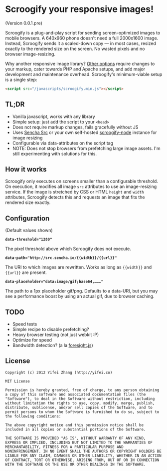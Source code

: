 # Scroogify your responsive images!

(Version 0.0.1.pre)

Scroogify is a plug-and-play script for sending screen-optimized images to mobile browsers. A 640x960 phone doesn't need a full 2000x1600 image. Instead, Scroogify sends it a scaled-down copy &mdash; in most cases, resized exactly to the rendered size on the screen. No wasted pixels and no browser image-resizing.

Why another responsive image library? [Other options](https://docs.google.com/spreadsheet/ccc?key=0Al0lI17fOl9DdDgxTFVoRzFpV3VCdHk2NTBmdVI2OXc#gid=0) require changes to your markup, cater towards PHP and Apache setups, and add major development and maintenance overhead. Scroogify's minimum-viable setup is a single step:

```html
<script src="/javascripts/scroogify.min.js"></script>
```

## TL;DR

* Vanilla javascript, works with any library
* Simple setup: just add the script to your `<head>`
* Does not require markup changes, fails gracefully without JS
* Uses [Sencha Src](http://docs.sencha.io/current/index.html#!/guide/src) or your own self-hosted [scroogify-node](https://github.com/c4milo/scroogify-node) instance for image resizing
* Configurable via data-attributes on the script tag
* NOTE: Does not stop browsers from prefetching large image assets. I'm still experimenting with solutions for this.

## How it works

Scroogify only executes on screens smaller than a configurable threshold. On execution, it modifies all image `src` attributes to use an image-resizing service. If the image is stretched by CSS or HTML `height` and `width` attributes, Scroogify detects this and requests an image that fits the rendered size exactly.

## Configuration

(Default values shown)

**`data-threshold="1280"`**

The pixel threshold above which Scroogify does not execute.

**`data-path="http://src.sencha.io/{{width}}/{{url}}"`**

The URI to which images are rewritten. Works as long as `{{width}}` and `{{url}}` are present.

**`data-placeholder="data:image/gif;base64,………"`**

The path to a 1px placeholder gif/png. Defaults to a data-URI, but you may see a performance boost by using an actual gif, due to browser caching.

## TODO

* Speed tests
* Simple recipe to disable prefetching?
* Heavy browser testing (not just webkit :P)
* Optimize for speed
* Bandwidth detection? (a la [foresight.js](https://github.com/adamdbradley/foresight.js))

## License

    Copyright (c) 2012 Yifei Zhang (http://yifei.co)

    MIT License

    Permission is hereby granted, free of charge, to any person obtaining
    a copy of this software and associated documentation files (the
    "Software"), to deal in the Software without restriction, including
    without limitation the rights to use, copy, modify, merge, publish,
    distribute, sublicense, and/or sell copies of the Software, and to
    permit persons to whom the Software is furnished to do so, subject to
    the following conditions:

    The above copyright notice and this permission notice shall be
    included in all copies or substantial portions of the Software.

    THE SOFTWARE IS PROVIDED "AS IS", WITHOUT WARRANTY OF ANY KIND,
    EXPRESS OR IMPLIED, INCLUDING BUT NOT LIMITED TO THE WARRANTIES OF
    MERCHANTABILITY, FITNESS FOR A PARTICULAR PURPOSE AND
    NONINFRINGEMENT. IN NO EVENT SHALL THE AUTHORS OR COPYRIGHT HOLDERS BE
    LIABLE FOR ANY CLAIM, DAMAGES OR OTHER LIABILITY, WHETHER IN AN ACTION
    OF CONTRACT, TORT OR OTHERWISE, ARISING FROM, OUT OF OR IN CONNECTION
    WITH THE SOFTWARE OR THE USE OR OTHER DEALINGS IN THE SOFTWARE.
